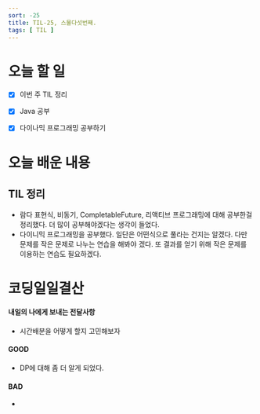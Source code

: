 ```yaml
---
sort: -25
title: TIL-25, 스물다섯번째.
tags: [ TIL ]
---
```


# 오늘 할 일

- [x] 이번 주 TIL 정리
- [x] Java 공부
- [x] 다이나믹 프로그래밍 공부하기



# 오늘 배운 내용  

## TIL 정리

* 람다 표현식, 비동기, CompletableFuture, 리액티브 프로그래밍에 대해 공부한걸 정리했다. 더 많이 공부해야겠다는 생각이 들었다.
* 다이니믹 프로그래밍을 공부했다. 일단은 어떤식으로 풀라는 건지는 알겠다. 다만 문제를 작은 문제로 나누는 연습을 해봐야 겠다. 또 결과를 얻기 위해 작은 문제를 이용하는 연습도 필요하겠다.

# 코딩일일결산

#### 내일의 나에게 보내는 전달사항

* 시간배분을 어떻게 할지 고민해보자

#### GOOD

* DP에 대해 좀 더 알게 되었다.

#### BAD

* 

 